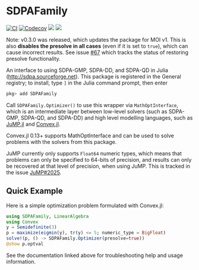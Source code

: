 # SDPAFamily

[![CI](https://github.com/ericphanson/SDPAFamily.jl/actions/workflows/ci.yml/badge.svg)](https://github.com/ericphanson/SDPAFamily.jl/actions/workflows/ci.yml)
[![Codecov](https://codecov.io/gh/ericphanson/SDPAFamily.jl/branch/master/graph/badge.svg)](https://codecov.io/gh/ericphanson/SDPAFamily.jl)
[![](https://img.shields.io/badge/docs-stable-blue.svg)](https://ericphanson.github.io/SDPAFamily.jl/stable)
[![](https://img.shields.io/badge/docs-dev-blue.svg)](https://ericphanson.github.io/SDPAFamily.jl/dev)

Note: v0.3.0 was released, which updates the package for MOI v1. This is also **disables the presolve in all cases** (even if it is set to `true`),
which can cause incorrect results. See issue [#67](https://github.com/ericphanson/SDPAFamily.jl/issues/67) which tracks the status of restoring
presolve functionality.

An interface to using SDPA-GMP, SDPA-DD, and SDPA-QD in Julia
(<http://sdpa.sourceforge.net>). This package is registered in the
General registry; to install, type `]` in the Julia command prompt, then enter

```julia
pkg> add SDPAFamily
```

Call `SDPAFamily.Optimizer()` to use this wrapper via `MathOptInterface`, which
is an intermediate layer between low-level solvers (such as SDPA-GMP, SDPA-QD,
and SDPA-DD) and high level modelling languages, such as
[JuMP.jl](https://github.com/JuliaOpt/JuMP.jl) and
[Convex.jl](https://github.com/JuliaOpt/Convex.jl/).

Convex.jl 0.13+ supports MathOptInterface and can be used to solve problems with
the solvers from this package.

JuMP currently only supports `Float64` numeric types, which means that problems
can only be specified to 64-bits of precision, and results can only be recovered
at that level of precision, when using JuMP. This is tracked in the issue
[JuMP#2025](https://github.com/JuliaOpt/JuMP.jl/issues/2025).


## Quick Example

Here is a simple optimization problem formulated with Convex.jl:

```julia
using SDPAFamily, LinearAlgebra
using Convex
y = Semidefinite(3)
p = maximize(eigmin(y), tr(y) <= 5; numeric_type = BigFloat)
solve!(p, () -> SDPAFamily.Optimizer(presolve=true))
@show p.optval
```

See the documentation linked above for troubleshooting help and usage
information.
